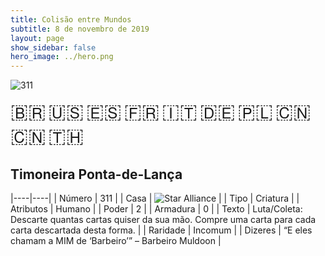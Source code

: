 ```yaml
---
title: Colisão entre Mundos
subtitle: 8 de novembro de 2019
layout: page
show_sidebar: false
hero_image: ../hero.png
---
```


![311](https://mastervault-storage-prod.s3.amazonaws.com/media/card_front/pt/452_311_M2R4P79QFJ6W_pt.png)

<span title="Português" style="font-size: 32px;cursor: pointer;" onclick="javascript:document.querySelector('img[alt=\'311\']').src=document.querySelector('img[alt=\'311\']').src.replace(/card_front\/[^/]+/, 'card_front/pt').replace(/_[^/.0-9]+\.png/, '_pt.png')">🇧🇷</span>
<span title="English" style="font-size: 32px;cursor: pointer;" onclick="javascript:document.querySelector('img[alt=\'311\']').src=document.querySelector('img[alt=\'311\']').src.replace(/card_front\/[^/]+/, 'card_front/en').replace(/_[^/.0-9]+\.png/, '_en.png')">🇺🇸</span>
<span title="Español" style="font-size: 32px;cursor: pointer;" onclick="javascript:document.querySelector('img[alt=\'311\']').src=document.querySelector('img[alt=\'311\']').src.replace(/card_front\/[^/]+/, 'card_front/es').replace(/_[^/.0-9]+\.png/, '_es.png')">🇪🇸</span>
<span title="Français" style="font-size: 32px;cursor: pointer;" onclick="javascript:document.querySelector('img[alt=\'311\']').src=document.querySelector('img[alt=\'311\']').src.replace(/card_front\/[^/]+/, 'card_front/fr').replace(/_[^/.0-9]+\.png/, '_fr.png')">🇫🇷</span>
<span title="Italiano" style="font-size: 32px;cursor: pointer;" onclick="javascript:document.querySelector('img[alt=\'311\']').src=document.querySelector('img[alt=\'311\']').src.replace(/card_front\/[^/]+/, 'card_front/it').replace(/_[^/.0-9]+\.png/, '_it.png')">🇮🇹</span>
<span title="Deutsche" style="font-size: 32px;cursor: pointer;" onclick="javascript:document.querySelector('img[alt=\'311\']').src=document.querySelector('img[alt=\'311\']').src.replace(/card_front\/[^/]+/, 'card_front/de').replace(/_[^/.0-9]+\.png/, '_de.png')">🇩🇪</span>
<span title="Polskie" style="font-size: 32px;cursor: pointer;" onclick="javascript:document.querySelector('img[alt=\'311\']').src=document.querySelector('img[alt=\'311\']').src.replace(/card_front\/[^/]+/, 'card_front/pl').replace(/_[^/.0-9]+\.png/, '_pl.png')">🇵🇱</span>
<span title="简体中文" style="font-size: 32px;cursor: pointer;" onclick="javascript:document.querySelector('img[alt=\'311\']').src=document.querySelector('img[alt=\'311\']').src.replace(/card_front\/[^/]+/, 'card_front/zh-hans').replace(/_[^/.0-9]+\.png/, '_zh-hans.png')">🇨🇳</span>
<span title="繁體中文" style="font-size: 32px;cursor: pointer;" onclick="javascript:document.querySelector('img[alt=\'311\']').src=document.querySelector('img[alt=\'311\']').src.replace(/card_front\/[^/]+/, 'card_front/zh-hant').replace(/_[^/.0-9]+\.png/, '_zh-hant.png')">🇨🇳</span>
<span title="ไทย" style="font-size: 32px;cursor: pointer;" onclick="javascript:document.querySelector('img[alt=\'311\']').src=document.querySelector('img[alt=\'311\']').src.replace(/card_front\/[^/]+/, 'card_front/th').replace(/_[^/.0-9]+\.png/, '_th.png')">🇹🇭</span>

## Timoneira Ponta-de-Lança

|----|----|
| Número | 311 |
| Casa | ![Star Alliance](https://archonarcana.com/images/thumb/7/7d/Star_Alliance.png/22px-Star_Alliance.png "Aliança Estelar") |
| Tipo | Criatura |
| Atributos | Humano |
| Poder | 2 |
| Armadura | 0 |
| Texto | Luta/Coleta: Descarte quantas cartas quiser da sua mão. Compre uma carta para cada carta descartada desta forma. |
| Raridade | Incomum |
| Dizeres | “E eles chamam a MIM de ‘Barbeiro’”  – Barbeiro Muldoon |
